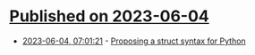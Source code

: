# [Published on 2023-06-04](index.md)

* [2023-06-04, 07:01:21](https://lobste.rs/s/xbxjuo/proposing_struct_syntax_for_python) - [Proposing a struct syntax for Python](https://snarky.ca/proposing-a-struct-syntax/)
